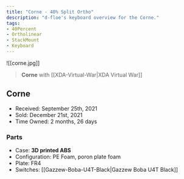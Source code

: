 ```yaml
---
title: "Corne - 40% Split Ortho"
description: "d-floe's keyboard overview for the Corne."
tags:
- 40Percent
- Ortholinear
- StackMount
- Keyboard
---
```


![[corne.jpg]]

> **Corne** with [[XDA-Virtual-War|XDA Virtual War]]

## Corne

- Received: September 25th, 2021
- Sold: December 21st, 2021
- Time Owned: 2 months, 26 days

### Parts

- Case: **3D printed ABS**
- Configuration: PE Foam, poron plate foam
- Plate: FR4
- Switches: [[Gazzew-Boba-U4T-Black|Gazzew Boba U4T Black]]
